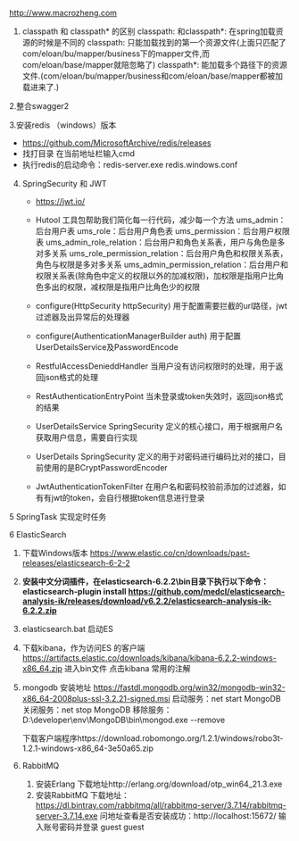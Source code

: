 http://www.macrozheng.com
1. classpath 和 classpath* 的区别
  classpath: 和classpath*: 在spring加载资源的时候是不同的
  classpath: 只能加载找到的第一个资源文件(上面只匹配了com/eloan/bu/mapper/business下的mapper文件,而com/eloan/base/mapper就陪忽略了)
  classpath*: 能加载多个路径下的资源文件.(com/eloan/bu/mapper/business和com/eloan/base/mapper都被加载进来了.)

2.整合swagger2

3.安装redis （windows）版本
  * https://github.com/MicrosoftArchive/redis/releases
  * 找打目录 在当前地址栏输入cmd
  * 执行redis的启动命令：redis-server.exe redis.windows.conf  
  
4. SpringSecurity 和 JWT
   * https://jwt.io/
   * Hutool 工具包帮助我们简化每一行代码，减少每一个方法
   ums_admin：后台用户表
   ums_role：后台用户角色表
   ums_permission：后台用户权限表
   ums_admin_role_relation：后台用户和角色关系表，用户与角色是多对多关系
   ums_role_permission_relation：后台用户角色和权限关系表，角色与权限是多对多关系
   ums_admin_permission_relation：后台用户和权限关系表(除角色中定义的权限以外的加减权限)，加权限是指用户比角色多出的权限，减权限是指用户比角色少的权限
   
    * configure(HttpSecurity httpSecurity) 用于配置需要拦截的url路径，jwt过滤器及出异常后的处理器
    * configure(AuthenticationManagerBuilder auth) 用于配置UserDetailsService及PasswordEncode
    * RestfulAccessDenieddHandler 当用户没有访问权限时的处理，用于返回json格式的处理
    * RestAuthenticationEntryPoint 当未登录或token失效时，返回json格式的结果
    * UserDetailsService SpringSecurity 定义的核心接口，用于根据用户名获取用户信息，需要自行实现
    * UserDetails SpringSecurity 定义的用于对密码进行编码比对的接口，目前使用的是BCryptPasswordEncoder
    * JwtAuthenticationTokenFilter 在用户名和密码校验前添加的过滤器，如有有jwt的token，会自行根据token信息进行登录

5 SpringTask 实现定时任务

6 ElasticSearch 
  1.  下载Windows版本
    https://www.elastic.co/cn/downloads/past-releases/elasticsearch-6-2-2
    
  2.  **安装中文分词插件，在elasticsearch-6.2.2\bin目录下执行以下命令：elasticsearch-plugin install https://github.com/medcl/elasticsearch-analysis-ik/releases/download/v6.2.2/elasticsearch-analysis-ik-6.2.2.zip**
    
  3.  elasticsearch.bat  启动ES
  
  4. 下载kibana，作为访问ES 的客户端
      https://artifacts.elastic.co/downloads/kibana/kibana-6.2.2-windows-x86_64.zip
      进入bin文件 点击kibana
  常用的注解
  
7. mongodb
    安装地址 https://fastdl.mongodb.org/win32/mongodb-win32-x86_64-2008plus-ssl-3.2.21-signed.msi
    启动服务：net start MongoDB
    关闭服务：net stop MongoDB
    移除服务：D:\developer\env\MongoDB\bin\mongod.exe --remove
    
    下载客户端程序https://download.robomongo.org/1.2.1/windows/robo3t-1.2.1-windows-x86_64-3e50a65.zip

8. RabbitMQ
    1. 安装Erlang 下载地址http://erlang.org/download/otp_win64_21.3.exe
    2. 安装RabbitMQ 下载地址：https://dl.bintray.com/rabbitmq/all/rabbitmq-server/3.7.14/rabbitmq-server-3.7.14.exe
        问地址查看是否安装成功：http://localhost:15672/
        输入账号密码并登录 guest guest
        
 
  
  
   
    